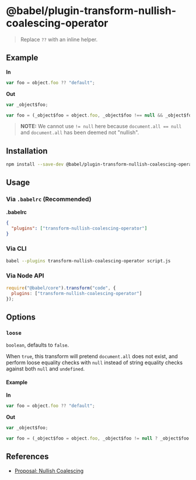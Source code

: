 # @babel/plugin-transform-nullish-coalescing-operator

> Replace `??` with an inline helper.

## Example

**In**

```javascript
var foo = object.foo ?? "default";
```

**Out**

```javascript
var _object$foo;

var foo = (_object$foo = object.foo, _object$foo !== null && _object$foo !== void 0 ? _object$foo : "default");
```

> **NOTE:** We cannot use `!= null` here because `document.all == null` and
> `document.all` has been deemed not "nullish".

## Installation

```sh
npm install --save-dev @babel/plugin-transform-nullish-coalescing-operator
```

## Usage

### Via `.babelrc` (Recommended)

**.babelrc**

```json
{
  "plugins": ["transform-nullish-coalescing-operator"]
}
```

### Via CLI

```sh
babel --plugins transform-nullish-coalescing-operator script.js
```

### Via Node API

```javascript
require("@babel/core").transform("code", {
  plugins: ["transform-nullish-coalescing-operator"]
});
```

## Options

### `loose`

`boolean`, defaults to `false`.

When `true`, this transform will pretend `document.all` does not exist,
and perform loose equality checks with `null` instead of string equality checks
against both `null` and `undefined`.

#### Example

**In**

```javascript
var foo = object.foo ?? "default";
```

**Out**

```javascript
var _object$foo;

var foo = (_object$foo = object.foo, _object$foo != null ? _object$foo : "default");
```

## References

* [Proposal: Nullish Coalescing](https://github.com/tc39-transfer/proposal-nullish-coalescing)
